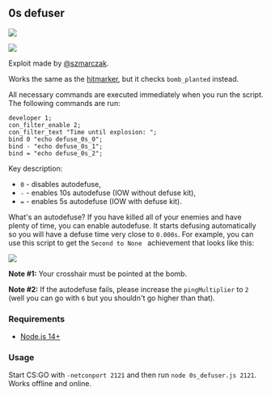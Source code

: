 ## 0s defuser

![](timer.png)

![](000.png)

Exploit made by [@szmarczak](https://github.com/szmarczak).

Works the same as the [hitmarker](../hitmarker), but it checks `bomb_planted` instead.

All necessary commands are executed immediately when you run the script. The following commands are run:

```
developer 1;
con_filter_enable 2;
con_filter_text "Time until explosion: ";
bind 0 "echo defuse_0s_0";
bind - "echo defuse_0s_1";
bind = "echo defuse_0s_2";
```

Key description:
- `0` - disables autodefuse,
- `-` - enables 10s autodefuse (IOW without defuse kit),
- `=` - enables 5s autodefuse (IOW with defuse kit).

What's an autodefuse? If you have killed all of your enemies and have plenty of time, you can enable autodefuse. It starts defusing automatically so you will have a defuse time very close to `0.000s`. For example, you can use this script to get the `Second to None
` achievement that looks like this:

![](https://user-images.githubusercontent.com/36894700/82358940-81b82900-9a07-11ea-8a2e-f62465af8ad4.png)

**Note #1:** Your crosshair must be pointed at the bomb.

**Note #2:** If the autodefuse fails, please increase the `pingMultiplier` to `2` (well you can go with `6` but you shouldn't go higher than that).

### Requirements

* [Node.js 14+](https://nodejs.org/en/download/current/)

### Usage

Start CS:GO with `-netconport 2121` and then run `node 0s_defuser.js 2121`. Works offline and online.
